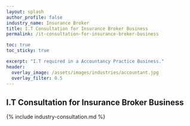 ```yaml
---
layout: splash 
author_profile: false 
industry_name: Insurance Broker
title: I.T Consultation for Insurance Broker Business
permalink: /it-consultation-for-insurance-broker-business

toc: true
toc_sticky: true

excerpt: "I.T required in a Accountancy Practice Business."
header:
  overlay_image: /assets/images/industries/accountant.jpg
  overlay_filter: 0.5 
---
```


## I.T Consultation for Insurance Broker Business

{% include industry-consultation.md %}
